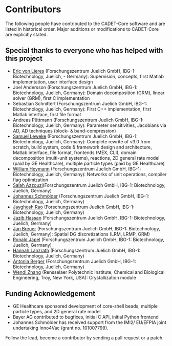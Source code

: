 # Contributors

The following people have contributed to the CADET-Core software and are listed in historical order. Major additions or modifications to CADET-Core are explicitly stated.

## Special thanks to everyone who has helped with this project

* [Eric von Lieres](https://github.com/lieres) (Forschungszentrum Juelich GmbH, IBG-1: Biotechnology, Juelich, - Germany): Supervision, concepts, first Matlab implementation, user interface design
* Joel Andersson (Forschungszentrum Juelich GmbH, IBG-1: Biotechnology, Juelich, Germany): Domain decomposition (GRM), linear solver (GRM), first C implementation
* Sebastian Schnittert (Forschungszentrum Juelich GmbH, IBG-1: Biotechnology, Juelich, Germany): First C++ implementation, first Matlab interface, first file format
* Andreas Püttmann (Forschungszentrum Juelich GmbH, IBG-1: Biotechnology, Juelich, Germany): Parameter sensitivities, Jacobians via AD, AD techniques (block- & band-compression)
* [Samuel Leweke](https://github.com/sleweke) (Forschungszentrum Juelich GmbH, IBG-1: Biotechnology, Juelich, Germany): Complete rewrite of v3.0 from scratch, build system, code & framework design and architecture, Matlab interface, file format, frontends (MEX, CLI), domain decomposition (multi-unit systems), reactions, 2D general rate model (paid by GE Healthcare), multiple particle types (paid by GE Healthcare)
* [William Heymann](https://github.com/immudzen) (Forschungszentrum Juelich GmbH, IBG-1: Biotechnology, Juelich, Germany): Networks of unit operations, compiler flag optimization
* [Salah Azzouzi](https://github.com/azzouzis)(Forschungszentrum Juelich GmbH, IBG-1: Biotechnology, Juelich, Germany)
* [Johannes Schmölder](https://github.com/schmoelder) (Forschungszentrum Juelich GmbH, IBG-1: Biotechnology, Juelich, Germany)
* [Jayghosh Rao](https://github.com/jayghoshter) (Forschungszentrum Juelich GmbH, IBG-1: Biotechnology, Juelich, Germany)
* [Jazib Hassan](https://github.com/jazib-hassan-juelich) (Forschungszentrum Juelich GmbH, IBG-1: Biotechnology, Juelich, Germany)
* [Jan Breuer](https://github.com/jbreue16) (Forschungszentrum Juelich GmbH, IBG-1: Biotechnology, Juelich, Germany): Spatial DG discretizations (LRM, LRMP, GRM)
* [Ronald Jäpel](https://github.com/ronald-jaepel) (Forschungszentrum Juelich GmbH, IBG-1: Biotechnology, Juelich, Germany)
* [Hannah Lanzrath](https://github.com/hannahlanzrath) (Forschungszentrum Juelich GmbH, IBG-1: Biotechnology, Juelich, Germany)
* [Antonia Berger](https://github.com/AntoniaBerger) (Forschungszentrum Juelich GmbH, IBG-1: Biotechnology, Juelich, Germany)
* [Wendi Zhang](https://github.com/WFlynnZ) (Rensselaer Polytechnic Institute, Chemical and Biological Engineering, Troy, New York, USA): Crystallization module

## Funding Acknowledgement

* GE Healthcare sponsored development of core-shell beads, multiple particle types, and 2D general rate model
* Bayer AG contributed to bugfixes, initial C API, initial Python frontend
* Johannes Schmölder has received support from the IMI2/ EU/EFPIA joint undertaking Inno4Vac (grant no. 101007799).

Follow the lead, become a contributor by sending a pull request or a patch.

